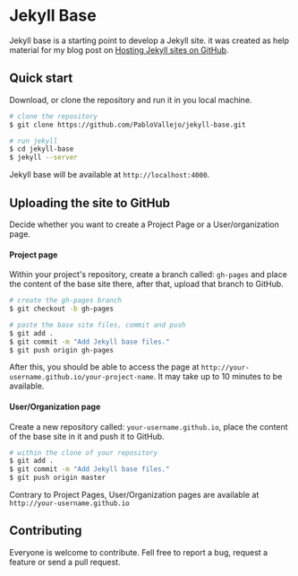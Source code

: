 Jekyll Base
===========

Jekyll base is a starting point to develop a Jekyll site. it was created as help material
for my blog post on [Hosting Jekyll sites on GitHub](http://pablovallejo.me/hosting-your-site-in-github-using-jekyll/).


## Quick start

Download, or clone the repository and run it in you local machine.

```bash
# clone the repository
$ git clone https://github.com/PabloVallejo/jekyll-base.git

# run jekyll
$ cd jekyll-base
$ jekyll --server

```

Jekyll base will be available at `http://localhost:4000`.

## Uploading the site to GitHub
Decide whether you want to create a Project Page or a User/organization page.

#### Project page

Within your project's repository, create a branch called: `gh-pages` and place the content
of the base site there, after that, upload that branch to GitHub.


```bash
# create the gh-pages branch
$ git checkout -b gh-pages

# paste the base site files, commit and push
$ git add .
$ git commit -m "Add Jekyll base files."
$ git push origin gh-pages
```
After this, you should be able to access the page at `http://your-username.github.io/your-project-name`. It may take up to 10 minutes to be available.

#### User/Organization page

Create a new repository called: `your-username.github.io`, place the content of the base site
in it and push it to GitHub.

```bash
# within the clone of your repository
$ git add .
$ git commit -m "Add Jekyll base files."
$ git push origin master
```
Contrary to Project Pages, User/Organization pages are available at `http://your-username.github.io`


## Contributing

Everyone is welcome to contribute. Fell free to report a bug, request a feature or send a pull
request.

